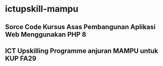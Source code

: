 # ictupskill-mampu

## Sorce Code Kursus Asas Pembangunan Aplikasi Web Menggunakan PHP 8
## ICT Upskilling Programme anjuran MAMPU untuk KUP FA29

